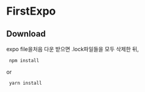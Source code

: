 # FirstExpo
## Download 
  expo file을처음 다운 받으면 .lock파일들을 모두 삭제한 뒤,
  <pre><code> npm install</code></pre>     
  or     
 <pre><code> yarn install </code></pre>
    

